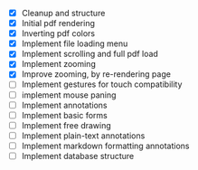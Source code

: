 - [x] Cleanup and structure
- [x] Initial pdf rendering
- [x] Inverting pdf colors
- [x] Implement file loading menu
- [x] Implement scrolling and full pdf load
- [x] Implement zooming
- [x] Improve zooming, by re-rendering page
- [ ] Implement gestures for touch compatibility
- [ ] implement mouse paning
- [ ] Implement annotations
- [ ] Implement basic forms
- [ ] Implement free drawing
- [ ] Implement plain-text annotations
- [ ] Implement markdown formatting annotations
- [ ] Implement database structure
